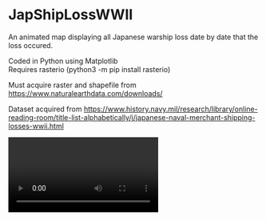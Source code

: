 # JapShipLossWWII  
An animated map displaying all Japanese warship loss date by date that the loss occured.  

Coded in Python using Matplotlib  
Requires rasterio (python3 -m pip install rasterio)


Must acquire raster and shapefile from https://www.naturalearthdata.com/downloads/  

Dataset acquired from https://www.history.navy.mil/research/library/online-reading-room/title-list-alphabetically/j/japanese-naval-merchant-shipping-losses-wwii.html  

![Animation](Jap_Ship.mp4)
